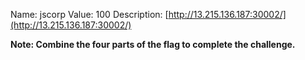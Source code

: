 Name: jscorp
Value: 100
Description: [http://13.215.136.187:30002/](http://13.215.136.187:30002/)

**Note: Combine the four parts of the flag to complete the challenge.**
